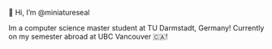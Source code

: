 👋 Hi, I’m @miniatureseal

Im a computer science master student at TU Darmstadt, Germany! Currently on my semester abroad at UBC Vancouver 🇨🇦!

<!---
miniatureseal/miniatureseal is a ✨ special ✨ repository because its `README.md` (this file) appears on your GitHub profile.
You can click the Preview link to take a look at your changes.
--->
